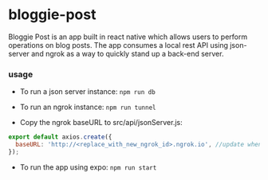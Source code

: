 # bloggie-post

Bloggie Post is an app built in react native which allows users to perform operations on blog posts. The app consumes a local rest API using json-server and ngrok as a way to quickly stand up a back-end server.

### usage

- To run a json server instance:
  `npm run db`

- To run an ngrok instance:
  `npm run tunnel`

- Copy the ngrok baseURL to src/api/jsonServer.js:

```javascript
export default axios.create({
  baseURL: 'http://<replace_with_new_ngrok_id>.ngrok.io', //update when ngrok session has expired or restarted!
});
```

- To run the app using expo:
  `npm run start`
